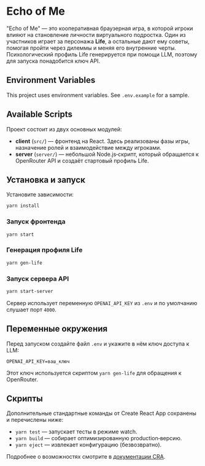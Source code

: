 # Echo of Me

"Echo of Me" — это кооперативная браузерная игра, в которой игроки влияют на становление личности виртуального подростка. Один из участников играет за персонажа **Life**, а остальные дают ему советы, помогая пройти через дилеммы и меняя его внутренние черты. Психологический профиль Life генерируется при помощи LLM, поэтому для запуска понадобится ключ API.

## Environment Variables

This project uses environment variables. See `.env.example` for a sample.

## Available Scripts
Проект состоит из двух основных модулей:

* **client** (`src/`) — фронтенд на React. Здесь реализованы фазы игры, назначение ролей и взаимодействие между игроками.
* **server** (`server/`) — небольшой Node.js‑скрипт, который обращается к OpenRouter API и создаёт стартовый профиль Life.

## Установка и запуск

Установите зависимости:

```bash
yarn install
```

### Запуск фронтенда

```bash
yarn start
```

### Генерация профиля Life

```bash
yarn gen-life
```

### Запуск сервера API

```bash
yarn start-server
```

Сервер использует переменную `OPENAI_API_KEY` из `.env` и по умолчанию слушает порт `4000`.

## Переменные окружения

Перед запуском создайте файл `.env` и укажите в нём ключ доступа к LLM:

```env
OPENAI_API_KEY=ваш_ключ
```

Этот ключ используется скриптом `yarn gen-life` для обращения к OpenRouter.

## Скрипты

Дополнительные стандартные команды от Create React App сохранены и перечислены ниже:

* `yarn test` — запускает тесты в режиме watch.
* `yarn build` — собирает оптимизированную production‑версию.
* `yarn eject` — извлекает конфигурацию (безвозвратно).

Подробнее о возможностях смотрите в [документации CRA](https://facebook.github.io/create-react-app/docs/getting-started).
